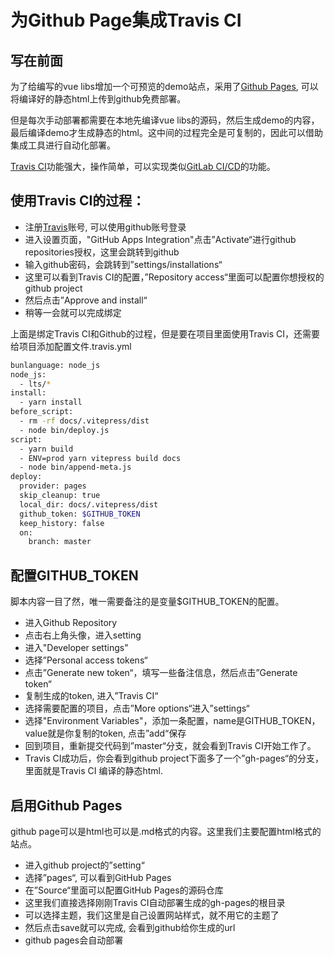 # 为Github Page集成Travis CI
## 写在前面
为了给编写的vue libs增加一个可预览的demo站点，采用了[Github Pages](https://pages.github.com/), 可以将编译好的静态html上传到github免费部署。

但是每次手动部署都需要在本地先编译vue libs的源码，然后生成demo的内容，最后编译demo才生成静态的html。这中间的过程完全是可复制的，因此可以借助集成工具进行自动化部署。

[Travis CI](https://app.travis-ci.com/)功能强大，操作简单，可以实现类似[GitLab CI/CD](https://docs.gitlab.com/ee/ci/)的功能。

## 使用Travis CI的过程：
- 注册[Travis](https://app.travis-ci.com/)账号, 可以使用github账号登录
- 进入设置页面，"GitHub Apps Integration"点击”Activate“进行github repositories授权，这里会跳转到github
- 输入github密码，会跳转到”settings/installations“
- 这里可以看到Travis CI的配置，”Repository access“里面可以配置你想授权的github project
- 然后点击”Approve and install“
- 稍等一会就可以完成绑定

上面是绑定Travis CI和Github的过程，但是要在项目里面使用Travis CI，还需要给项目添加配置文件.travis.yml
```bash
bunlanguage: node_js
node_js:
  - lts/*
install:
  - yarn install
before_script:
  - rm -rf docs/.vitepress/dist
  - node bin/deploy.js
script:
  - yarn build
  - ENV=prod yarn vitepress build docs
  - node bin/append-meta.js
deploy:
  provider: pages
  skip_cleanup: true
  local_dir: docs/.vitepress/dist
  github_token: $GITHUB_TOKEN
  keep_history: false
  on:
    branch: master
```

## 配置GITHUB_TOKEN
脚本内容一目了然，唯一需要备注的是变量$GITHUB_TOKEN的配置。
- 进入Github Repository
- 点击右上角头像，进入setting
- 进入"Developer settings"
- 选择”Personal access tokens“
- 点击”Generate new token“，填写一些备注信息，然后点击”Generate token“
- 复制生成的token, 进入”Travis CI“
- 选择需要配置的项目，点击”More options“进入”settings“
- 选择"Environment Variables"，添加一条配置，name是GITHUB_TOKEN，value就是你复制的token, 点击”add“保存
- 回到项目，重新提交代码到”master“分支，就会看到Travis CI开始工作了。
- Travis CI成功后，你会看到github project下面多了一个”gh-pages“的分支，里面就是Travis CI 编译的静态html.

## 启用Github Pages
github page可以是html也可以是.md格式的内容。这里我们主要配置html格式的站点。
- 进入github project的”setting“
- 选择”pages“, 可以看到GitHub Pages
- 在”Source“里面可以配置GitHub Pages的源码仓库
- 这里我们直接选择刚刚Travis CI自动部署生成的gh-pages的根目录
- 可以选择主题，我们这里是自己设置网站样式，就不用它的主题了
- 然后点击save就可以完成, 会看到github给你生成的url
- github pages会自动部署
